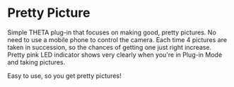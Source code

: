 # Pretty Picture

Simple THETA plug-in that focuses on making good, pretty pictures. No need to use a mobile phone to control the camera. Each time 4 pictures are taken in succession, so the chances of getting one just right increase. Pretty pink LED indicator shows very clearly when you're in Plug-in Mode and taking pictures.

Easy to use, so you get pretty pictures!

